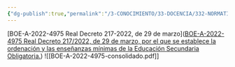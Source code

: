 ```yaml
---
{"dg-publish":true,"permalink":"/3-CONOCIMIENTO/33-DOCENCIA/332-NORMATIVA/Leyes y documentos/Real Decreto 217-2022, de 29 de marzo, por el que se establece la ordenación y las enseñanzas mínimas de la Educación Secundaria Obligatoria/"}
---
```


[BOE-A-2022-4975 Real Decreto 217-2022, de 29 de marzo]([BOE-A-2022-4975 Real Decreto 217/2022, de 29 de marzo, por el que se establece la ordenación y las enseñanzas mínimas de la Educación Secundaria Obligatoria.](https://www.boe.es/buscar/act.php?id=BOE-A-2022-4975))
![[BOE-A-2022-4975-consolidado.pdf]]
